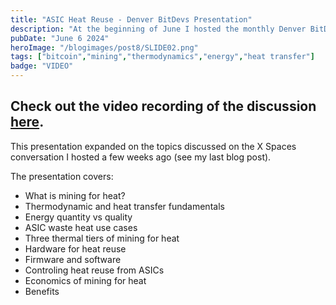 ```yaml
---
title: "ASIC Heat Reuse - Denver BitDevs Presentation"
description: "At the beginning of June I hosted the monthly Denver BitDevs meetup. My presentation covered using bitcoin miners for waste heat reuse applications. Fundamentals, hardware, economics and more!"
pubDate: "June 6 2024"
heroImage: "/blogimages/post8/SLIDE02.png"
tags: ["bitcoin","mining","thermodynamics","energy","heat transfer"]
badge: "VIDEO"
---
```


Check out the video recording of the discussion <a href="https://www.youtube.com/watch?v=bTXjEke-AbU" target="_blank">here</a>.
---

This presentation expanded on the topics discussed on the X Spaces conversation I hosted a few weeks ago (see my last blog post).

The presentation covers:

- What is mining for heat?
- Thermodynamic and heat transfer fundamentals
- Energy quantity vs quality
- ASIC waste heat use cases
- Three thermal tiers of mining for heat
- Hardware for heat reuse
- Firmware and software
- Controling heat reuse from ASICs
- Economics of mining for heat
- Benefits
